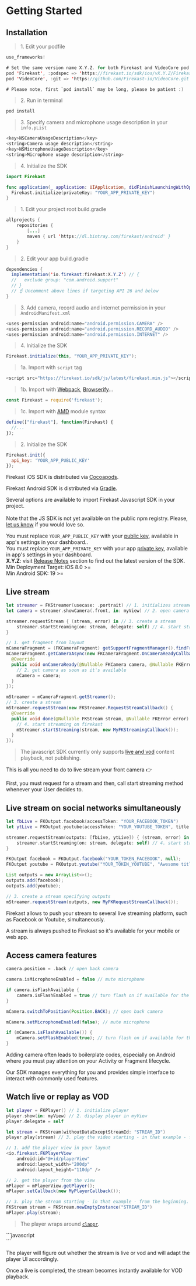 # Getting Started

## Installation

<blockquote class="lang-specific swift">
<p>1. Edit your podfile</p>
</blockquote>

```swift
use_frameworks!
```

```swift
# Set the same version name X.Y.Z. for both Firekast and VideoCore pod.
pod 'Firekast', :podspec => 'https://firekast.io/sdk/ios/vX.Y.Z/Firekast.podspec'
pod 'VideoCore', :git => 'https://github.com/Firekast-io/VideoCore.git', :tag => 'fk-X.Y.Z'

# Please note, first `pod install` may be long, please be patient :)
```

<blockquote class="lang-specific swift">
<p>2. Run in terminal</p>
</blockquote>

```swift
pod install
```

<blockquote class="lang-specific swift">
<p>3. Specify camera and microphone usage description in your <code>info.pList</code></p>
</blockquote>

```swift
<key>NSCameraUsageDescription</key>
<string>Camera usage description</string>
<key>NSMicrophoneUsageDescription</key>
<string>Microphone usage description</string>
```

<blockquote class="lang-specific swift">
<p>4. Initialize the SDK</p>
</blockquote>

```swift
import Firekast
```

```swift
func application(_ application: UIApplication, didFinishLaunchingWithOptions launchOptions: [UIApplicationLaunchOptionsKey: Any]?) -> Bool {
  Firekast.initialize(privateKey: "YOUR_APP_PRIVATE_KEY")
}
```

<blockquote class="lang-specific java">
<p>1. Edit your project root build.gradle</p>
</blockquote>

```java
allprojects {
    repositories {
        [...]
        maven { url 'https://dl.bintray.com/firekast/android' }
    }
}
```

<blockquote class="lang-specific java">
<p>2. Edit your app build.gradle</p>
</blockquote>

```java
dependencies {
  implementation('io.firekast:firekast:X.Y.Z') // {
  //   exclude group: "com.android.support"
  // }
  // ☝️ Uncomment above lines if targeting API 26 and below
}
```

<blockquote class="lang-specific java">
<p>3. Add camera, record audio and internet permission in your <code>AndroidManifest.xml</code></p>
</blockquote>

```java
<uses-permission android:name="android.permission.CAMERA" />
<uses-permission android:name="android.permission.RECORD_AUDIO" />
<uses-permission android:name="android.permission.INTERNET" />
```

<blockquote class="lang-specific java">
<p>4. Initialize the SDK</p>
</blockquote>

```java
Firekast.initialize(this, "YOUR_APP_PRIVATE_KEY");
```

<blockquote class="lang-specific javascript">
<p>1a. Import with <code>script</code> tag</p>
</blockquote>

```javascript
<script src="https://firekast.io/sdk/js/latest/firekast.min.js"></script>
```

<blockquote class="lang-specific javascript">
<p>1b. Import with <a href="https://webpack.github.io/" target="blank">Webpack</a>, <a href="http://browserify.org/" target="blank">Browserify</a>...</p>
</blockquote>

```javascript
const Firekast = require('firekast');
```

<blockquote class="lang-specific javascript">
<p>1c. Import with <a href="http://requirejs.org/docs/whyamd.html" target="blank">AMD</a> module syntax</p>
</blockquote>

```javascript
define(["firekast"], function(Firekast) { 
  //... 
});
```

<blockquote class="lang-specific javascript">
<p>2. Initialize the SDK</p>
</blockquote>

```javascript
Firekast.init({
  api_key: 'YOUR_APP_PUBLIC_KEY'
});
```

<p class="lang-specific swift">Firekast iOS SDK is distributed via <a href="https://guides.cocoapods.org/using/getting-started.html">Cocoapods</a>.</p>

<p class="lang-specific java">Firekast Android SDK is distributed via <a href="https://developer.android.com/studio/build/dependencies.html">Gradle</a>.</p>

<p class="lang-specific javascript">Several options are available to import Firekast Javascript SDK in your project.<br/><br/>Note that the JS SDK is not yet available on the public npm registry. Please, <a href="https://firekast.zendesk.com/hc/en-gb/requests/new">let us know</a> if you would love so.</p> 

<aside class="notice lang-specific javascript">
You must replace <code>YOUR_APP_PUBLIC_KEY</code> with your <a href="#api-keys">public key</a>, available in app's settings in your dashboard.</a>.
</aside>

<aside class="notice lang-specific java swift">
You must replace <code>YOUR_APP_PRIVATE_KEY</code> with your app <a href="#api-keys">private key</a>, available in app's settings in your dashboard.</aside>

<aside class="notice lang-specific java swift">
<strong>X.Y.Z</strong>: visit <a href="#release-notes">Release Notes</a> section to find out the latest version of the SDK.
</aside>

<aside class="notice lang-specific swift">
Min Deployment Target: iOS 8.0 >=
</aside>

<aside class="notice lang-specific java">
Min Android SDK: 19 >=
</aside>

## Live stream

```swift
let streamer = FKStreamer(usecase: .portrait) // 1. initializes streamer
let camera = streamer.showCamera(.front, in: myView) // 2. open camera inside myView

streamer.requestStream { (stream, error) in // 3. create a stream
    streamer.startStreaming(on: stream, delegate: self) // 4. start streaming firekast
}
```

```java
// 1. get fragment from layout
mCameraFragment = (FKCameraFragment) getSupportFragmentManager().findFragmentById(R.id.camera_fragment);
mCameraFragment.getCameraAsync(new FKCameraFragment.OnCameraReadyCallback() {
  @Override
  public void onCameraReady(@Nullable FKCamera camera, @Nullable FKError error) {
    // 2. get camera as soon as it's available
    mCamera = camera; 
  }
});
```

```java
mStreamer = mCameraFragment.getStreamer();
// 3. create a stream
mStreamer.requestStream(new FKStreamer.RequestStreamCallback() { 
  @Override
  public void done(@Nullable FKStream stream, @Nullable FKError error) {
    // 4. start streaming on firekast
    mStreamer.startStreaming(stream, new MyFKStreamingCallback());
  }
});
```

<blockquote class="lang-specific javascript">
<p>The javascript SDK currently only supports <a href="#watch-live-or-replay-as-vod">live and vod</a> content playback, not publishing.</p>
</blockquote>

This is all you need to do to live stream your front camera 👉

First, you must request for a stream and then, call start streaming method whenever your User decides to.

## Live stream on social networks simultaneously

```swift
let fbLive = FKOutput.facebook(accessToken: "YOUR_FACEBOOK_TOKEN")
let ytLive = FKOutput.youtube(accessToken: "YOUR_YOUTUBE_TOKEN", title: "Awesome title")

streamer.requestStream(outputs: [fbLive, ytLive]) { (stream, error) in // 3. create a stream specifying outputs
    streamer.startStreaming(on: stream, delegate: self) // 4. start streaming on facebook, youtube and firekast
}
```

```java
FKOutput facebook = FKOutput.facebook("YOUR_TOKEN_FACEBOOK", null);
FKOutput youtube = FKOutput.youtube("YOUR_TOKEN_YOUTUBE", "Awesome title", null);

List outputs = new ArrayList<>();
outputs.add(facebook);
outputs.add(youtube);

// 3. create a stream specifying outputs
mStreamer.requestStream(outputs, new MyFKRequestStreamCallback());
```

Firekast allows to push your stream to several live streaming platform, such as Facebook or Youtube, simultaneously.

<aside class="notice">
A stream is always pushed to Firekast so it's available for your mobile or web app.
</aside>

## Access camera features

```swift
camera.position = .back // open back camera

camera.isMicrophoneEnabled = false // mute microphone

if camera.isFlashAvailable {
    camera.isFlashEnabled = true // turn flash on if available for the current camera
}
```

```java
mCamera.switchToPosition(Position.BACK); // open back camera

mCamera.setMicrophoneEnabled(false); // mute microphone

if (mCamera.isFlashAvailable()) {
    mCamera.setFlashEnabled(true); // turn flash on if available for the current camera
}
```

Adding camera often leads to boilerplate codes, especially on Android where you must pay attention on your Activity or Fragment lifecycle. 

Our SDK manages everything for you and provides simple interface to interact with  commonly used features.

## Watch live or replay as VOD

```swift
let player = FKPlayer() // 1. initialize player
player.show(in: myView) // 2. display player in myView
player.delegate = self

let stream = FKStream(withoutDataExceptStreamId: "STREAM_ID")
player.play(stream) // 3. play the video starting - in that example - from the beginning.
```

```java
// 1. add the player view in your layout
<io.firekast.FKPlayerView
    android:id="@+id/playerView"
    android:layout_width="200dp"
    android:layout_height="110dp" />

// 2. get the player from the view
mPlayer = mPlayerView.getPlayer();
mPlayer.setCallback(new MyPlayerCallback());

// 3. play the stream starting - in that example - from the beginning.
FKStream stream = FKStream.newEmptyInstance("STREAM_ID")
mPlayer.play(stream);
```

<blockquote class="lang-specific javascript">
<p>The player wraps around <code><a href="https://github.com/clappr/clappr">clappr</a></code>.</p>
</blockquote>
```javascript
<div id="player"></div>
<script>
  Firekast.API.init({
    api_key: 'YOUR_APP_PUBLIC_KEY'
  });
  const player = new Firekast.Player({
    parent_id:   '#player',
    stream_id:   'THE_STREAM_ID'
  });
</script>
```

The player will figure out whether the stream is live or vod and will adapt the player UI accordingly.

<aside class="notice">
Once a live is completed, the stream becomes instantly available for VOD playback.
</aside>
